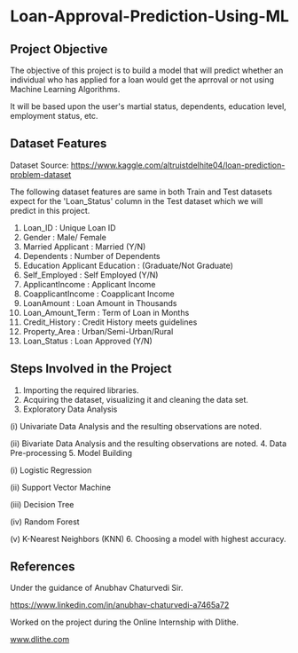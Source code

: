 # Loan-Approval-Prediction-Using-ML

## Project Objective

The objective of this project is to build a model that will predict whether an individual who has applied for a loan would get the aprroval or not using Machine Learning Algorithms.

It will be based upon the user's martial status, dependents, education level, employment status, etc.

## Dataset Features

Dataset Source: https://www.kaggle.com/altruistdelhite04/loan-prediction-problem-dataset

The following dataset features are same in both Train and Test datasets expect for the 'Loan_Status' column in the Test dataset which we will predict in this project.

1. Loan_ID : Unique Loan ID
2. Gender : Male/ Female
3. Married Applicant : Married (Y/N)
4. Dependents : Number of Dependents
5. Education Applicant Education : (Graduate/Not Graduate)
6. Self_Employed : Self Employed (Y/N)
7. ApplicantIncome : Applicant Income
8. CoapplicantIncome : Coapplicant Income
9. LoanAmount : Loan Amount in Thousands
10. Loan_Amount_Term : Term of Loan in Months
11. Credit_History : Credit History meets guidelines
12. Property_Area : Urban/Semi-Urban/Rural
13. Loan_Status : Loan Approved (Y/N)

## Steps Involved in the Project

1. Importing the required libraries.
2. Acquiring the dataset, visualizing it and cleaning the data set.
3. Exploratory Data Analysis

  (i) Univariate Data Analysis and the resulting observations are noted.
  
  (ii) Bivariate Data Analysis and the resulting observations are noted.
4. Data Pre-processing
5. Model Building

  (i) Logistic Regression
  
  (ii) Support Vector Machine
  
  (iii) Decision Tree
  
  (iv) Random Forest
  
  (v) K-Nearest Neighbors (KNN)
6. Choosing a model with highest accuracy.

## References

Under the guidance of Anubhav Chaturvedi Sir.

https://www.linkedin.com/in/anubhav-chaturvedi-a7465a72

Worked on the project during the Online Internship with Dlithe.

www.dlithe.com
